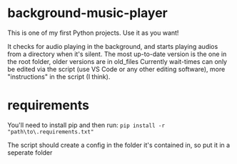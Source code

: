 # background-music-player

This is one of my first Python projects.
Use it as you want!

It checks for audio playing in the background, and starts playing audios from a directory when it's silent.
The most up-to-date version is the one in the root folder, older versions are in old_files
Currently wait-times can only be edited via the script (use VS Code or any other editing software),
more "instructions" in the script (I think).

# requirements
You'll need to install pip and then run:
``pip install -r "path\to\.requirements.txt"``

The script should create a config in the folder it's contained in, so put it in a seperate folder
